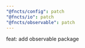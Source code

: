 ```yaml
---
"@fncts/config": patch
"@fncts/io": patch
"@fncts/observable": patch
---
```


feat: add observable package
